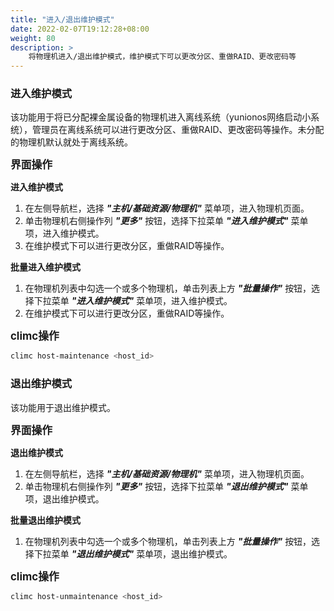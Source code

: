 ```yaml
---
title: "进入/退出维护模式"
date: 2022-02-07T19:12:28+08:00
weight: 80
description: >
    将物理机进入/退出维护模式，维护模式下可以更改分区、重做RAID、更改密码等
---
```


### 进入维护模式

该功能用于将已分配裸金属设备的物理机进入离线系统（yunionos网络启动小系统），管理员在离线系统可以进行更改分区、重做RAID、更改密码等操作。未分配的物理机默认就处于离线系统。

<big>**界面操作**</big>

**进入维护模式**

1. 在左侧导航栏，选择 **_"主机/基础资源/物理机"_** 菜单项，进入物理机页面。
2. 单击物理机右侧操作列 **_"更多"_** 按钮，选择下拉菜单 **_"进入维护模式"_** 菜单项，进入维护模式。
2. 在维护模式下可以进行更改分区，重做RAID等操作。

**批量进入维护模式**

1. 在物理机列表中勾选一个或多个物理机，单击列表上方 **_"批量操作"_** 按钮，选择下拉菜单 **_"进入维护模式"_** 菜单项，进入维护模式。
2. 在维护模式下可以进行更改分区，重做RAID等操作。

<big>**climc操作**</big>

```bash
climc host-maintenance <host_id>
```

### 退出维护模式

该功能用于退出维护模式。

<big>**界面操作**</big>

**退出维护模式**

1. 在左侧导航栏，选择 **_"主机/基础资源/物理机"_** 菜单项，进入物理机页面。
2. 单击物理机右侧操作列 **_"更多"_** 按钮，选择下拉菜单 **_"退出维护模式"_** 菜单项，退出维护模式。

**批量退出维护模式**

1. 在物理机列表中勾选一个或多个物理机，单击列表上方 **_"批量操作"_** 按钮，选择下拉菜单 **_"退出维护模式"_** 菜单项，退出维护模式。

<big>**climc操作**</big>

```bash
climc host-unmaintenance <host_id>
```